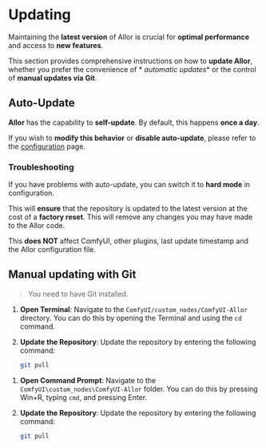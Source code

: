 # Updating

Maintaining the **latest version** of Allor is crucial for **optimal performance** and access to **new features**.

This section provides comprehensive instructions on how to **update Allor**, whether you prefer the convenience of *
*automatic updates** or the control of **manual updates via Git**.

## Auto-Update

**Allor** has the capability to **self-update**. By default, this happens **once a day**.

If you wish to **modify this behavior** or **disable auto-update**, please refer to the <a href="Configuration.md">
configuration</a> page.

### Troubleshooting

If you have problems with auto-update, you can switch it to **hard mode** in configuration.

This will **ensure** that the repository is updated to the latest version at the cost of a **factory reset**.
This will remove any changes you may have made to the Allor code.

This **does NOT** affect ComfyUI, other plugins, last update timestamp and the Allor configuration file.

## Manual updating with Git

> You need to have Git installed.

<tabs group="updating">
<tab title="Updating for Unix" group-key="unix">

<procedure>

1. **Open Terminal**: Navigate to the `ComfyUI/custom_nodes/ComfyUI-Allor` directory. You can do this by opening
   the Terminal and using the `cd` command.

2. **Update the Repository**: Update the repository by entering the following command:

    ```bash
    git pull
    ```

</procedure>

</tab>
<tab title="Updating for Windows" group-key="windows">

<procedure>

1. **Open Command Prompt**: Navigate to the `ComfyUI\custom_nodes\ComfyUI-Allor` folder. You can do this by
   pressing <shortcut>Win+R</shortcut>, typing `cmd`, and pressing <shortcut>Enter</shortcut>.

2. **Update the Repository**: Update the repository by entering the following command:

    ```bash
    git pull
    ```

</procedure>

</tab>
</tabs>
